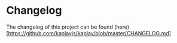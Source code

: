 # Changelog

The changelog of this project can be found
(here)[https://github.com/kaplayjs/kaplay/blob/master/CHANGELOG.md]
